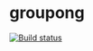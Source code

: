 # groupong

[![Build status](https://ci.appveyor.com/api/projects/status/dhc5ex63j4ao7i6d?svg=true)](https://ci.appveyor.com/project/benoxoft/groupong)
